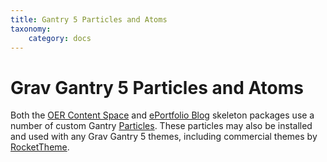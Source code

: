 ```yaml
---
title: Gantry 5 Particles and Atoms
taxonomy:
    category: docs
---
```


# Grav Gantry 5 Particles and Atoms

Both the [OER Content Space](https://github.com/hibbitts-design/grav-skeleton-oer-content-space) and [ePortfolio Blog](https://github.com/hibbitts-design/grav-skeleton-eportfolio-blog) skeleton packages use a number of custom Gantry [Particles](http://docs.gantry.org/gantry5/particles). These particles may also be installed and used with any Grav Gantry 5 themes, including commercial themes by [RocketTheme](rockettheme.com/grav/themes/).

